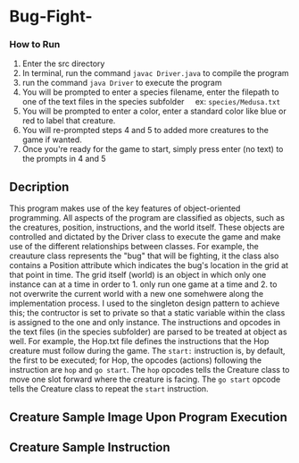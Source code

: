 # Bug-Fight-

### How to Run
1. Enter the src directory
2. In terminal, run the command `javac Driver.java` to compile the program
3. run the command `java Driver` to execute the program
4. You will be prompted to enter a species filename, enter the filepath to one of the text files in the species subfolder
&nbsp;&nbsp;&nbsp;&nbsp;ex: `species/Medusa.txt`
5. You will be prompted to enter a color, enter a standard color like blue or red to label that creature.
6. You will re-prompted steps 4 and 5 to added more creatures to the game if wanted.
7. Once you're ready for the game to start, simply press enter (no text) to the prompts in 4 and 5

## Decription
This program makes use of the key features of object-oriented programming. All aspects of the program are classified as objects, such as the creatures, position, instructions, and the world itself. These objects are controlled and dictated by the Driver class to execute the game and make use of the different relationships between classes. For example, the creauture class represents the "bug" that will be fighting, it the class also contains a Position attribute which indicates the bug's location in the grid at that point in time. The grid itself (world) is an object in which only one instance can at a time in order to 1. only run one game at a time and 2. to not overwrite the current world with a new one somehwere along the implementation process. I used to the singleton design pattern to achieve this; the contructor is set to private so that a static variable within the class is assigned to the one and only instance. The instructions and opcodes in the text files (in the species subfolder) are parsed to be treated at object as well. For example, the Hop.txt file defines the instructions that the Hop creature must follow during the game. The `start:` instruction is, by default, the first to be executed; for Hop, the opcodes (actions) following the instruction are `hop` and `go start`. The `hop` opcodes tells the Creature class to move one slot forward where the creature is facing. The `go start` opcode tells the Creature class to repeat the `start` instruction.

## Creature Sample Image Upon Program Execution

## Creature Sample Instruction
